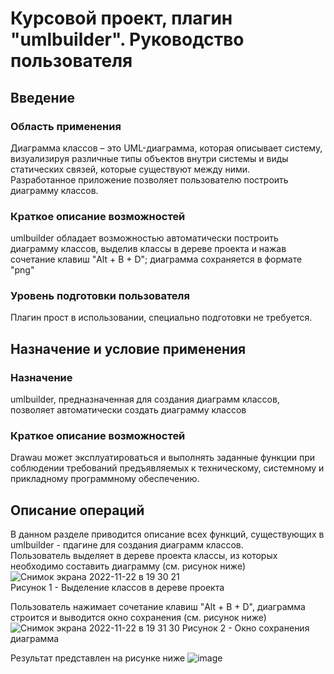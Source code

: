 # Курсовой проект, плагин "umlbuilder". Руководство пользователя
## Введение
### Область применения
  Диаграмма классов – это UML-диаграмма, которая описывает систему, визуализируя различные типы объектов внутри системы и виды статических связей, которые существуют между ними.  
  Разработанное приложение позволяет пользователю построить диаграмму классов.

### Краткое описание возможностей
  umlbuilder обладает возможностью автоматически построить диаграмму классов, выделив классы в дереве проекта и нажав сочетание клавиш "Alt + B + D"; диаграмма сохраняется в формате "png"

### Уровень подготовки пользователя
  Плагин прост в использовании, специально подготовки не требуется.
 
## Назначение и условие применения
### Назначение
  umlbuilder, предназначенная для создания диаграмм классов, позволяет автоматически создать диаграмму классов

### Краткое описание возможностей
  Drawau может эксплуатироваться и выполнять заданные функции при соблюдении требований предъявляемых к техническому, системному и прикладному программному обеспечению.

## Описание операций
  В данном разделе приводится описание всех функций, существующих в umlbuilder - пдагине для создания диаграмм классов.  
  Пользователь выделяет в дереве проекта классы, из которых необходимо составить диаграмму (см. рисунок ниже)
   ![Снимок экрана 2022-11-22 в 19 30 21](https://user-images.githubusercontent.com/107755206/203369204-2bdb5ff8-3a2e-47dd-8dee-30cabea70d81.png)  
   Рисунок 1 - Выделение классов в дереве проекта
  
  Пользователь нажимает сочетание клавиш "Alt + B + D", диаграмма строится и выводится окно сохранения (см. рисунок ниже)
    ![Снимок экрана 2022-11-22 в 19 31 30](https://user-images.githubusercontent.com/107755206/203369352-1dec6033-924c-4296-a9e1-50055d28aaed.png)
   Рисунок 2 - Окно сохранения диаграмма
   
  Результат представлен на рисунке ниже
  ![image](https://user-images.githubusercontent.com/107755206/203369424-05cdbabd-1b41-47df-b53b-4aa79575c4db.png)
  
